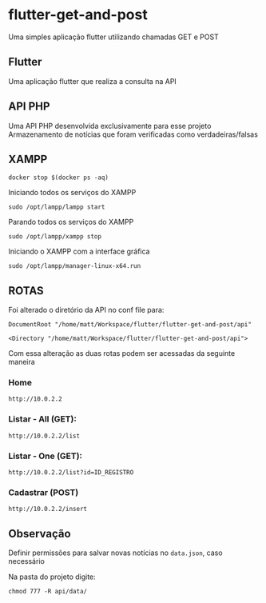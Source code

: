 # flutter-get-and-post

Uma simples aplicação flutter utilizando chamadas GET e POST

## Flutter

Uma aplicação flutter que realiza a consulta na API

## API PHP

Uma API PHP desenvolvida exclusivamente para esse projeto
Armazenamento de notícias que foram verificadas como verdadeiras/falsas

## XAMPP

`docker stop $(docker ps -aq)`

Iniciando todos os serviços do XAMPP

`sudo /opt/lampp/lampp start`

Parando todos os serviços do XAMPP

`sudo /opt/lampp/xampp stop`

Iniciando o XAMPP com a interface gráfica

`sudo /opt/lampp/manager-linux-x64.run`

## ROTAS

Foi alterado o diretório da API no conf file para:

`DocumentRoot "/home/matt/Workspace/flutter/flutter-get-and-post/api"`

`<Directory "/home/matt/Workspace/flutter/flutter-get-and-post/api">`

Com essa alteração as duas rotas podem ser acessadas da seguinte maneira

### Home

`http://10.0.2.2`

### Listar - All (GET):

`http://10.0.2.2/list`

### Listar - One (GET):

`http://10.0.2.2/list?id=ID_REGISTRO`

### Cadastrar (POST)

`http://10.0.2.2/insert`

## Observação

Definir permissões para salvar novas notícias no `data.json`, caso necessário

Na pasta do projeto digite:

`chmod 777 -R api/data/`
